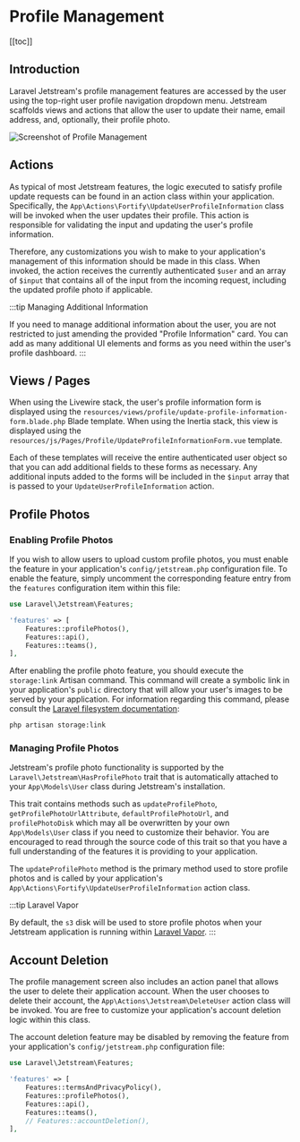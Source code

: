 # Profile Management

[[toc]]

## Introduction

Laravel Jetstream's profile management features are accessed by the user using the top-right user profile navigation dropdown menu. Jetstream scaffolds views and actions that allow the user to update their name, email address, and, optionally, their profile photo.

![Screenshot of Profile Management](./../../assets/img/profile-management.png)

## Actions

As typical of most Jetstream features, the logic executed to satisfy profile update requests can be found in an action class within your application. Specifically, the `App\Actions\Fortify\UpdateUserProfileInformation` class will be invoked when the user updates their profile. This action is responsible for validating the input and updating the user's profile information.

Therefore, any customizations you wish to make to your application's management of this information should be made in this class. When invoked, the action receives the currently authenticated `$user` and an array of `$input` that contains all of the input from the incoming request, including the updated profile photo if applicable.

:::tip Managing Additional Information

If you need to manage additional information about the user, you are not restricted to just amending the provided "Profile Information" card. You can add as many additional UI elements and forms as you need within the user's profile dashboard.
:::

## Views / Pages

When using the Livewire stack, the user's profile information form is displayed using the `resources/views/profile/update-profile-information-form.blade.php` Blade template. When using the Inertia stack, this view is displayed using the `resources/js/Pages/Profile/UpdateProfileInformationForm.vue` template.

Each of these templates will receive the entire authenticated user object so that you can add additional fields to these forms as necessary. Any additional inputs added to the forms will be included in the `$input` array that is passed to your `UpdateUserProfileInformation` action.

## Profile Photos

### Enabling Profile Photos

If you wish to allow users to upload custom profile photos, you must enable the feature in your application's `config/jetstream.php` configuration file. To enable the feature, simply uncomment the corresponding feature entry from the `features` configuration item within this file:

```php
use Laravel\Jetstream\Features;

'features' => [
    Features::profilePhotos(),
    Features::api(),
    Features::teams(),
],
```

After enabling the profile photo feature, you should execute the `storage:link` Artisan command. This command will create a symbolic link in your application's `public` directory that will allow your user's images to be served by your application. For information regarding this command, please consult the [Laravel filesystem documentation](https://laravel.com/docs/filesystem#the-public-disk):

```bash
php artisan storage:link
```

### Managing Profile Photos

Jetstream's profile photo functionality is supported by the `Laravel\Jetstream\HasProfilePhoto` trait that is automatically attached to your `App\Models\User` class during Jetstream's installation.

This trait contains methods such as `updateProfilePhoto`, `getProfilePhotoUrlAttribute`, `defaultProfilePhotoUrl`, and `profilePhotoDisk` which may all be overwritten by your own `App\Models\User` class if you need to customize their behavior. You are encouraged to read through the source code of this trait so that you have a full understanding of the features it is providing to your application.

The `updateProfilePhoto` method is the primary method used to store profile photos and is called by your application's `App\Actions\Fortify\UpdateUserProfileInformation` action class.

:::tip Laravel Vapor

By default, the `s3` disk will be used to store profile photos when your Jetstream application is running within [Laravel Vapor](https://vapor.laravel.com).
:::

## Account Deletion

The profile management screen also includes an action panel that allows the user to delete their application account. When the user chooses to delete their account, the `App\Actions\Jetstream\DeleteUser` action class will be invoked. You are free to customize your application's account deletion logic within this class.

The account deletion feature may be disabled by removing the feature from your application's `config/jetstream.php` configuration file:

```php
use Laravel\Jetstream\Features;

'features' => [
    Features::termsAndPrivacyPolicy(),
    Features::profilePhotos(),
    Features::api(),
    Features::teams(),
    // Features::accountDeletion(),
],
```
